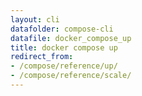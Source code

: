 ```yaml
---
layout: cli
datafolder: compose-cli
datafile: docker_compose_up
title: docker compose up
redirect_from:
- /compose/reference/up/
- /compose/reference/scale/
---
```

<!--
Sorry, but the contents of this page are automatically generated from
Docker's source code. If you want to suggest a change to the text that appears
here, you'll need to find the string by searching this repo:
https://github.com/docker/compose
-->
